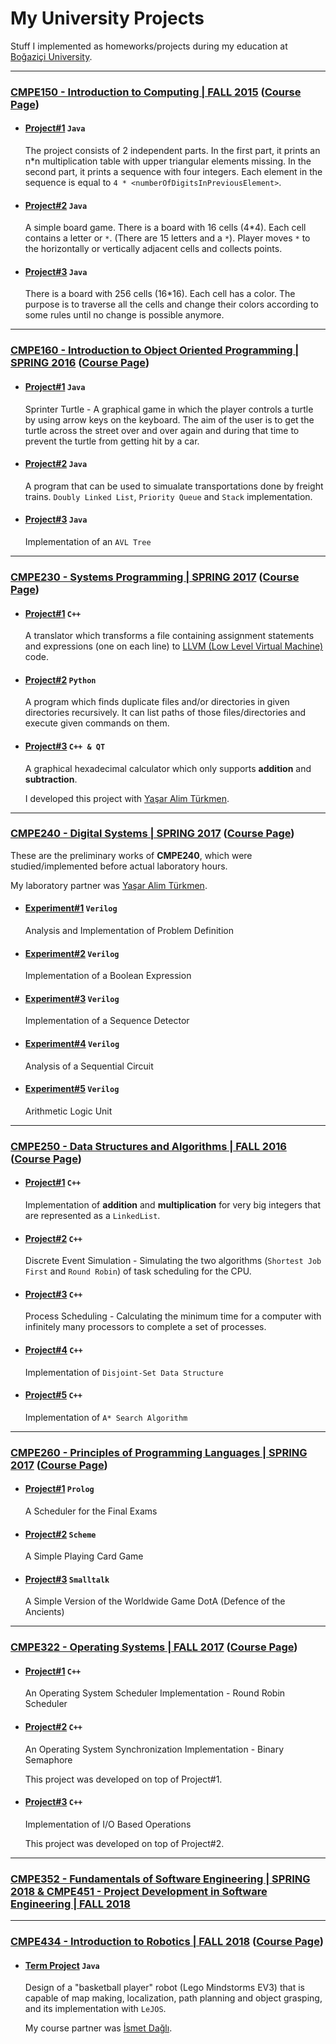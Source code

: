 # My University Projects

Stuff I implemented as homeworks/projects during my education at [Boğaziçi University](http://boun.edu.tr).

***

### [CMPE150 - Introduction to Computing | FALL 2015](/cmpe150) ([Course Page](https://www.cmpe.boun.edu.tr/courses/cmpe150/2015/fall.0))

* #### [Project#1](/cmpe150/project1) `Java`
  The project consists of 2 independent parts. In the first part, it prints an n*n multiplication table with upper triangular elements missing.
  In the second part, it prints a sequence with four integers. Each element in the sequence is equal to  `4 * <numberOfDigitsInPreviousElement>`.

* #### [Project#2](/cmpe150/project2) `Java`
  A simple board game. There is a board with 16 cells (4*4). Each cell contains a letter or `*`. (There are 15 letters and a `*`). Player moves `*` to the horizontally or vertically adjacent cells and collects points.

* #### [Project#3](/cmpe150/project3) `Java`
  There is a board with 256 cells (16*16). Each cell has a color. The purpose is to traverse all the cells and change their colors according to some rules until no change is possible anymore.

***

### [CMPE160 - Introduction to Object Oriented Programming | SPRING 2016](/cmpe160) ([Course Page](https://www.cmpe.boun.edu.tr/courses/cmpe160/2016/spring))

* #### [Project#1](/cmpe160/project1) `Java`
  Sprinter Turtle - A graphical game in which the player controls a turtle by using arrow keys on the keyboard. The aim of the user is to get the turtle across the street over and over again and during that time to prevent the turtle from getting hit by a car.

* #### [Project#2](/cmpe160/project2) `Java`
  A program that can be used to simualate transportations done by freight trains.
  `Doubly Linked List`, `Priority Queue` and `Stack` implementation.

* #### [Project#3](/cmpe160/project3) `Java`
  Implementation of an `AVL Tree`

***

### [CMPE230 - Systems Programming | SPRING 2017](/cmpe230) ([Course Page](https://www.cmpe.boun.edu.tr/courses/cmpe230/2017/spring))

* #### [Project#1](/cmpe230/project1) `C++`
  A translator which transforms a file containing assignment statements and expressions (one on each line) to [LLVM (Low Level Virtual Machine)](http://llvm.org) code.

* #### [Project#2](/cmpe230/project2) `Python`
  A program which finds duplicate files and/or directories in given directories recursively. It can list paths of those files/directories and execute given commands on them.

* #### [Project#3](/cmpe230/project3) `C++ & QT`
  A graphical hexadecimal calculator which only supports **addition** and **subtraction**.

  I developed this project with [Yaşar Alim Türkmen](https://github.com/alimturkmen).

***

### [CMPE240 - Digital Systems | SPRING 2017](/cmpe240) ([Course Page](https://www.cmpe.boun.edu.tr/courses/cmpe240/2017/spring))

These are the preliminary works of **CMPE240**, which were studied/implemented before actual laboratory hours.

My laboratory partner was [Yaşar Alim Türkmen](https://github.com/alimturkmen).

* #### [Experiment#1](/cmpe240/exp1) `Verilog`
  Analysis and Implementation of Problem Definition

* #### [Experiment#2](/cmpe240/exp2) `Verilog`
  Implementation of a Boolean Expression

* #### [Experiment#3](/cmpe240/exp3) `Verilog`
  Implementation of a Sequence Detector

* #### [Experiment#4](/cmpe240/exp4) `Verilog`
  Analysis of a Sequential Circuit

* #### [Experiment#5](/cmpe240/exp5) `Verilog`
  Arithmetic Logic Unit

***

### [CMPE250 - Data Structures and Algorithms | FALL 2016](/cmpe250) ([Course Page](https://www.cmpe.boun.edu.tr/courses/cmpe250/2016/fall-0))

* #### [Project#1](/cmpe250/project1) `C++`
  Implementation of **addition** and **multiplication** for very big integers that are represented as a `LinkedList`.

* #### [Project#2](/cmpe250/project2) `C++`
  Discrete Event Simulation - Simulating the two algorithms (`Shortest Job First` and `Round Robin`) of task scheduling for the CPU.

* #### [Project#3](/cmpe250/project3) `C++`
  Process Scheduling - Calculating the minimum time for a computer with infinitely many processors to complete a set of processes.

* #### [Project#4](/cmpe250/project4) `C++`
  Implementation of `Disjoint-Set Data Structure`

* #### [Project#5](/cmpe250/project5) `C++`
  Implementation of `A* Search Algorithm`

***

### [CMPE260 - Principles of Programming Languages | SPRING 2017](/cmpe260) ([Course Page](https://www.cmpe.boun.edu.tr/courses/cmpe260/2017/spring))

* #### [Project#1](/cmpe260/project1) `Prolog`
  A Scheduler for the Final Exams

* #### [Project#2](/cmpe260/project2) `Scheme`
  A Simple Playing Card Game

* #### [Project#3](/cmpe260/project3) `Smalltalk`
  A Simple Version of the Worldwide Game DotA (Defence of the Ancients)

***

### [CMPE322 - Operating Systems | FALL 2017](/cmpe322) ([Course Page](https://www.cmpe.boun.edu.tr/courses/cmpe322/2017/fall))

* #### [Project#1](/cmpe322/project1) `C++`
  An Operating System Scheduler Implementation - Round Robin Scheduler

* #### [Project#2](/cmpe322/project2) `C++`
  An Operating System Synchronization Implementation - Binary Semaphore

  This project was developed on top of Project#1.

* #### [Project#3](/cmpe322/project3) `C++`
  Implementation of I/O Based Operations

  This project was developed on top of Project#2.

***

 ### [CMPE352 - Fundamentals of Software Engineering | SPRING 2018 & CMPE451 - Project Development in Software Engineering | FALL 2018](https://github.com/bounswe/bounswe2018group7)

***

### [CMPE434 - Introduction to Robotics | FALL 2018](/cmpe434) ([Course Page](https://www.cmpe.boun.edu.tr/courses/cmpe434/2018/fall))

* #### [Term Project](/cmpe434/term_project) `Java`
  Design of a "basketball player" robot (Lego Mindstorms EV3) that is capable of map making, localization, path planning and object grasping, and its implementation with `LeJOS`.
  
  My course partner was [İsmet Dağlı](https://github.com/ismet-dagli).
